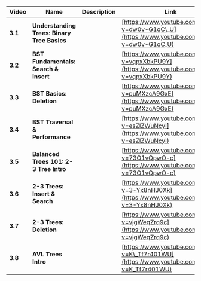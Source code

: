 | Video   | Name                                        | Description | Link                                                                                        | Length   |
| ------- | ------------------------------------------- | ----------- | ------------------------------------------------------------------------------------------- | -------- |
| **3.1**| **Understanding Trees: Binary Tree Basics**|             | [https://www.youtube.com/watch?v=dw0v-G1qC\_U](https://www.youtube.com/watch?v=dw0v-G1qC_U) | 00:18:05 |
| **3.2**| **BST Fundamentals: Search & Insert**      |             | [https://www.youtube.com/watch?v=vqpxXbkPU9Y](https://www.youtube.com/watch?v=vqpxXbkPU9Y)  | 00:15:37 |
| **3.3**| **BST Basics: Deletion**                   |             | [https://www.youtube.com/watch?v=puMXzcA9GxE](https://www.youtube.com/watch?v=puMXzcA9GxE)  | 00:21:26 |
| **3.4**| **BST Traversal & Performance**            |             | [https://www.youtube.com/watch?v=esZlZWuNcyI](https://www.youtube.com/watch?v=esZlZWuNcyI)  | 00:34:42 |
| **3.5**| **Balanced Trees 101: 2-3 Tree Intro**     |             | [https://www.youtube.com/watch?v=73O1vOpwO-c](https://www.youtube.com/watch?v=73O1vOpwO-c)  | 00:13:44 |
| **3.6**| **2-3 Trees: Insert & Search**             |             | [https://www.youtube.com/watch?v=3-Yx8nHJ0Xk](https://www.youtube.com/watch?v=3-Yx8nHJ0Xk)  | 00:37:13 |
| **3.7**| **2-3 Trees: Deletion**                    |             | [https://www.youtube.com/watch?v=vjgWeqZrq9c](https://www.youtube.com/watch?v=vjgWeqZrq9c)  | 00:23:22 |
| **3.8**| **AVL Trees Intro**                        |             | [https://www.youtube.com/watch?v=K\_Tf7r401WU](https://www.youtube.com/watch?v=K_Tf7r401WU) | 00:15:20 |
